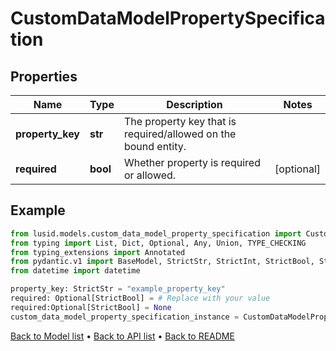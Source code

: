 # CustomDataModelPropertySpecification

## Properties
Name | Type | Description | Notes
------------ | ------------- | ------------- | -------------
**property_key** | **str** | The property key that is required/allowed on the bound entity. | 
**required** | **bool** | Whether property is required or allowed. | [optional] 
## Example

```python
from lusid.models.custom_data_model_property_specification import CustomDataModelPropertySpecification
from typing import List, Dict, Optional, Any, Union, TYPE_CHECKING
from typing_extensions import Annotated
from pydantic.v1 import BaseModel, StrictStr, StrictInt, StrictBool, StrictFloat, StrictBytes, Field, validator, ValidationError, conlist, constr
from datetime import datetime

property_key: StrictStr = "example_property_key"
required: Optional[StrictBool] = # Replace with your value
required:Optional[StrictBool] = None
custom_data_model_property_specification_instance = CustomDataModelPropertySpecification(property_key=property_key, required=required)

```

[Back to Model list](../README.md#documentation-for-models) &#8226; [Back to API list](../README.md#documentation-for-api-endpoints) &#8226; [Back to README](../README.md)

